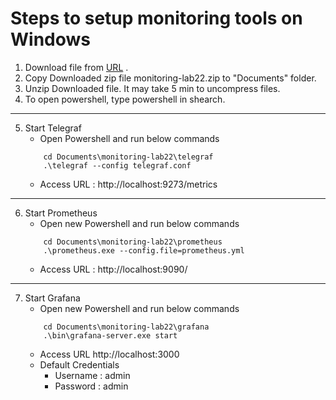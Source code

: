 # Steps to setup monitoring tools on Windows
1. Download file from [URL](https://drive.google.com/uc?export=download&id=170_OzTn4j7QtuPH54nALacDeux75c_uA) .
2. Copy Downloaded zip file monitoring-lab22.zip to "Documents" folder.
3. Unzip Downloaded file. It may take 5 min to uncompress files.
4. To open powershell, type powershell in shearch.
** **
5. Start Telegraf
    * Open Powershell and run below commands
    ``` 
        cd Documents\monitoring-lab22\telegraf
        .\telegraf --config telegraf.conf 
    ```
    * Access URL : http://localhost:9273/metrics

** **   

6. Start Prometheus
    * Open new Powershell and run below commands
    ```
        cd Documents\monitoring-lab22\prometheus
        .\prometheus.exe --config.file=prometheus.yml
    ```
    * Access URL : http://localhost:9090/

** **

7. Start Grafana
    * Open new Powershell and run below commands
    ```
        cd Documents\monitoring-lab22\grafana
        .\bin\grafana-server.exe start
    ```
    * Access URL http://localhost:3000
    * Default Credentials
        * Username : admin
        * Password : admin

